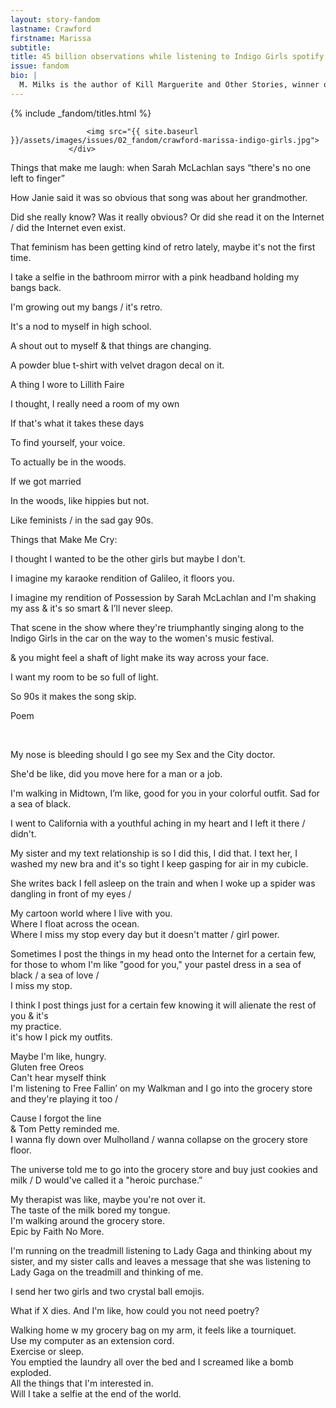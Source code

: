 ```yaml
---
layout: story-fandom
lastname: Crawford
firstname: Marissa
subtitle: 
title: 45 billion observations while listening to Indigo Girls spotify station
issue: fandom
bio: |
  M. Milks is the author of Kill Marguerite and Other Stories, winner of the 2015 Devil’s Kitchen Reading Award in Fiction and a Lambda Literary Award finalist; as well as three chapbooks, most recently The Feels, an exploration of fan fiction and affect. They are editor of The &NOW Awards 3: The Best Innovative Writing, 2011-2013 and co-editor of Asexualities: Feminist and Queer Perspectives.
---
```


<style>






.section img {
    position: absolute;
    bottom: 20%;
    right: 10%;
}

.section-intro .title-info {
    left: 15%;
    position: absolute;
    top: 19%;
    width: 50%;
    z-index: 100;

}

.fandom-page-wrapper .story-title {
    text-align: left;
}

#intro img {
    position: absolute;
}


</style>


<div id="intro" class="section-intro section">

<div class="inner-section-wrapper">
                     {% include _fandom/titles.html %}

                     <img src="{{ site.baseurl }}/assets/images/issues/02_fandom/crawford-marissa-indigo-girls.jpg">
                 </div>
</div><!-- /section-intro -->

<div class="section-one section">
    <div class="inner-section-wrapper">
    <div class="text-wrapper">
<p>Things that make me laugh: when Sarah McLachlan says “there's no one left to finger”</p>
<p>How Janie said it was so obvious that song was about her grandmother.</p>
<p>Did she really know? Was it really obvious? Or did she read it on the Internet / did the Internet even exist.</p>
<p>That feminism has been getting kind of retro lately, maybe it's not the first time.</p>
<p>I take a selfie in the bathroom mirror with a pink headband holding my bangs back. </p>
<p>I'm growing out my bangs  / it's retro.</p>
<p>It's a nod to myself in high school.</p>
<p>A shout out to myself & that things are changing.</p>
<p>A powder blue t-shirt with velvet dragon decal on it.</p>
<p>A thing I wore to Lillith Faire</p>
<p>I thought, I really need a room of my own</p> 
<p>If that's what it takes these days</p> 
<p>To find yourself, your voice.</p> 
<p>To actually be in the woods.</p>  
<p>If we got married </p> 
<p>In the woods, like hippies but not.</p> 
<p>Like feminists / in the sad gay 90s.</p> 
<p>Things that Make Me Cry:</p> 
<p>I thought I wanted to be the other girls but maybe I don't.</p> 
<p>I imagine my karaoke rendition of Galileo, it floors you.</p> 
<p>I imagine my rendition of Possession by Sarah McLachlan and I'm shaking my ass & it's so smart & I’ll never sleep.</p> 
<p>That scene in the show where they're triumphantly singing along to the Indigo Girls in the car on the way to the women's music festival.</p>  
<p>& you might feel a shaft of light make its way across your face.</p>  
<p>I want my room to be so full of light.</p> 
<p>So 90s it makes the song skip.</p> 
</div></div>
</div><!-- / section one -->
<div class="section-two section">
    <div class="inner-section-wrapper">
<div class="text-wrapper"><p class="story-heading">Poem</p> 
<p>My nose is bleeding should I go see my Sex and the City doctor.</p> 
<p>She'd be like, did you move here for a man or a job.</p>
<p>I'm walking in Midtown, I’m like, good for you in your colorful outfit. Sad for a sea of black.</p>
<p>I went to California with a youthful aching in my heart and I left it there / didn't.</p> 
<p>My sister and my text relationship is so I did this, I did that. I text her, I washed my new bra and it's so tight I keep gasping for air in my cubicle.
<p>She writes back I fell asleep on the train and when I woke up a spider was dangling in front of my eyes /</p>
<p>My cartoon world where I live with you.<br>
Where I float across the ocean.<br>
Where I miss my stop every day but it doesn't matter / girl power. 
<p>Sometimes I post the things in my head onto the Internet for a certain few,<br>
for those to whom I'm like "good for you," your pastel dress in a sea of black / a sea of love /<br>
I miss my stop. </p>
<p>I think I post things just for a certain few knowing it will alienate the rest of you & it's<br> my practice.<br>
it's how I pick my outfits. </p>
<p>Maybe I'm like, hungry.<br>
Gluten free Oreos <br>
Can't hear myself think <br>
I'm listening to Free Fallin’ on my Walkman and I go into the grocery store and they're playing it too / </p>
<p>Cause I forgot the line<br>
& Tom Petty reminded me. <br>
I wanna fly down over Mulholland / wanna collapse on the grocery store floor.</p>
<p>The universe told me to go into the grocery store and buy just cookies and milk / D would've called it a "heroic purchase.”</p>
<p>My therapist was like, maybe you're not over it.<br>
The taste of the milk bored my tongue.<br>
I'm walking around the grocery store.<br>
Epic by Faith No More.</p>

<p>I'm running on the treadmill listening to Lady Gaga and thinking about my sister, and my sister calls and leaves a message that she was listening to Lady Gaga on the treadmill and thinking of me.</p>

<p>I send her two girls and two crystal ball emojis.</p> 

<p>What if X dies. And I'm like, how could you not need poetry?</p> 

<p>Walking home w my grocery bag on my arm, it feels like a tourniquet.<br>    
Use my computer as an extension cord.<br>
Exercise or sleep.<br>
You emptied the laundry all over the bed and I screamed like a bomb exploded.<br>
All the things that I'm interested in.<br>
Will I take a selfie at the end of the world.</p>
</div>
</div>
</div><!-- /section-two -->




<script>
    var imgSrc = '{{ site.baseurl }}/assets/images/issues/02_fandom/crawford-marissa-indigo-girls.jpg';


  function generateImage() {
  var img = document.createElement('img')
  var container = document.getElementById("intro");
    var availW = container.offsetWidth  - 60;
    var availH = container.offsetHeight  - 60;
    var randomY = Math.round(Math.random() * availH) + 'px';
    var randomX = Math.round(Math.random() * availW) + 'px';

  img.src = imgSrc;
  img.setAttribute("height", "64");
img.setAttribute("width", "90");
img.style.left = randomX;
img.style.top = randomY;
  
  return img;
}

for (var i = 0; i < 20; i++ ) {
  document.getElementById("intro").appendChild(generateImage());
}
</script>
    

    
